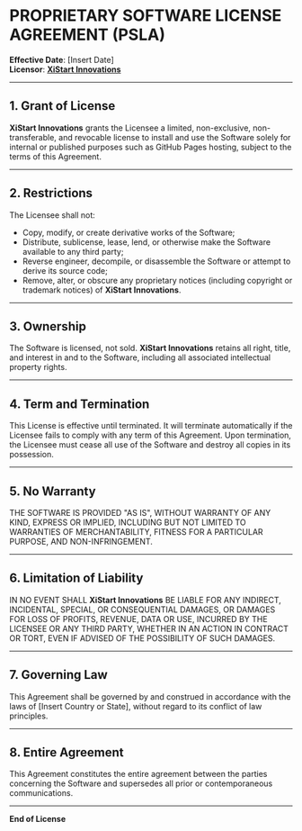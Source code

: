 # PROPRIETARY SOFTWARE LICENSE AGREEMENT (PSLA)

**Effective Date**: [Insert Date]  
**Licensor**: [**XiStart Innovations**](https://xistart.com)

---

## 1. Grant of License

**XiStart Innovations** grants the Licensee a limited, non-exclusive, non-transferable, and revocable license to install and use the Software solely for internal or published purposes such as GitHub Pages hosting, subject to the terms of this Agreement.

---

## 2. Restrictions

The Licensee shall not:

- Copy, modify, or create derivative works of the Software;
- Distribute, sublicense, lease, lend, or otherwise make the Software available to any third party;
- Reverse engineer, decompile, or disassemble the Software or attempt to derive its source code;
- Remove, alter, or obscure any proprietary notices (including copyright or trademark notices) of **XiStart Innovations**.

---

## 3. Ownership

The Software is licensed, not sold. **XiStart Innovations** retains all right, title, and interest in and to the Software, including all associated intellectual property rights.

---

## 4. Term and Termination

This License is effective until terminated. It will terminate automatically if the Licensee fails to comply with any term of this Agreement. Upon termination, the Licensee must cease all use of the Software and destroy all copies in its possession.

---

## 5. No Warranty

THE SOFTWARE IS PROVIDED "AS IS", WITHOUT WARRANTY OF ANY KIND, EXPRESS OR IMPLIED, INCLUDING BUT NOT LIMITED TO WARRANTIES OF MERCHANTABILITY, FITNESS FOR A PARTICULAR PURPOSE, AND NON-INFRINGEMENT.

---

## 6. Limitation of Liability

IN NO EVENT SHALL **XiStart Innovations** BE LIABLE FOR ANY INDIRECT, INCIDENTAL, SPECIAL, OR CONSEQUENTIAL DAMAGES, OR DAMAGES FOR LOSS OF PROFITS, REVENUE, DATA OR USE, INCURRED BY THE LICENSEE OR ANY THIRD PARTY, WHETHER IN AN ACTION IN CONTRACT OR TORT, EVEN IF ADVISED OF THE POSSIBILITY OF SUCH DAMAGES.

---

## 7. Governing Law

This Agreement shall be governed by and construed in accordance with the laws of [Insert Country or State], without regard to its conflict of law principles.

---

## 8. Entire Agreement

This Agreement constitutes the entire agreement between the parties concerning the Software and supersedes all prior or contemporaneous communications.

---

**End of License**
